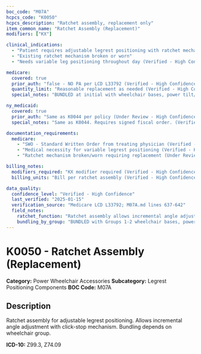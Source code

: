 ```yaml
---
boc_code: "M07A"
hcpcs_code: "K0050"
hcpcs_description: "Ratchet assembly, replacement only"
item_common_name: "Ratchet Assembly (Replacement)"
modifiers: ["KX"]

clinical_indications:
  - "Patient requires adjustable legrest positioning with ratchet mechanism"
  - "Existing ratchet mechanism broken or worn"
  - "Needs variable leg positioning throughout day (Verified - High Confidence)"

medicare:
  covered: true
  prior_auth: "false - NO PA per LCD L33792 (Verified - High Confidence)"
  quantity_limit: "Reasonable replacement as needed (Verified - High Confidence)"
  special_notes: "BUNDLED at initial with wheelchair bases, power tilt/recline. NOT bundled with Group 3, 4, 5 PWCs - may bill separately at initial for those. For Groups 1-2: replacement only. KX modifier required. Face-to-face only with new PWC (not for replacement). (Verified - High Confidence)"

ny_medicaid:
  covered: true
  prior_auth: "Same as K0044 per policy (Under Review - High Confidence)"
  special_notes: "Same as K0044. Requires signed fiscal order. (Verified - High Confidence)"

documentation_requirements:
  medicare:
    - "SWO - Standard Written Order from treating physician (Verified - High Confidence)"
    - "Medical necessity for variable legrest positioning (Verified - High Confidence)"
    - "Ratchet mechanism broken/worn requiring replacement (Under Review - High Confidence)"

billing_notes:
  modifiers_required: "KX modifier required (Verified - High Confidence)"
  billing_units: "Bill per ratchet assembly (Verified - High Confidence)"

data_quality:
  confidence_level: "Verified - High Confidence"
  last_verified: "2025-01-15"
  verification_source: "Medicare LCD L33792; M07A.md lines 637-642"
  field_notes:
    ratchet_function: "Ratchet assembly allows incremental angle adjustment of legrest/footrest. Click-stop mechanism for variable positioning. Different bundling rules for different wheelchair groups."
    bundling_by_group: "BUNDLED with Groups 1-2 wheelchair bases, power tilt/recline. NOT bundled with Group 3,4,5 PWCs - may bill separately at initial. Source: 'BUNDLED at initial with wheelchair bases, power tilt/recline; NOT bundled with Group 3, 4, 5 PWCs' (M07A.md line 641)."
---
```


# K0050 - Ratchet Assembly (Replacement)

**Category:** Power Wheelchair Accessories
**Subcategory:** Legrest Positioning Components
**BOC Code:** M07A

## Description

Ratchet assembly for adjustable legrest positioning. Allows incremental angle adjustment with click-stop mechanism. Bundling depends on wheelchair group.

**ICD-10:** Z99.3, Z74.09
